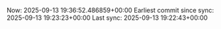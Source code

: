 Now: 2025-09-13 19:36:52.486859+00:00 Earliest commit since sync: 2025-09-13 19:23:23+00:00 Last sync: 2025-09-13 19:22:43+00:00

